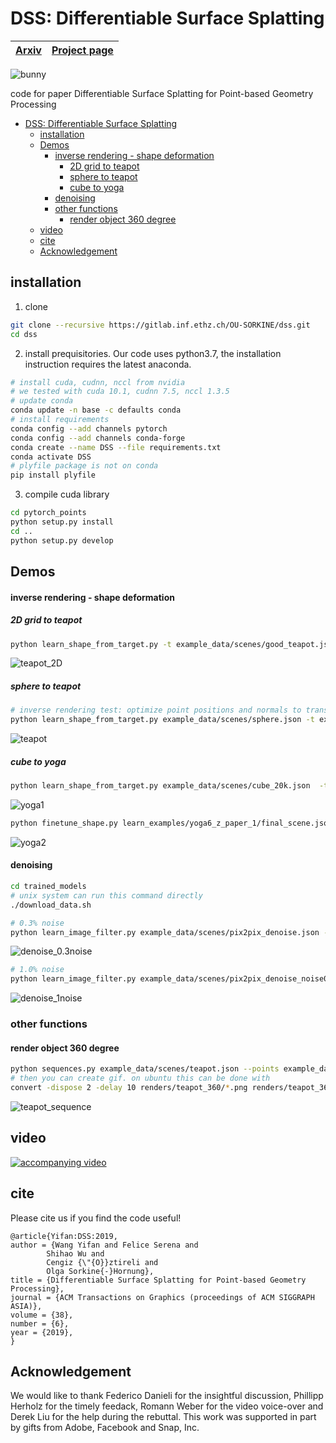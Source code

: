 # DSS: Differentiable Surface Splatting
| [Arxiv](https://arxiv.org/abs/1906.04173) | [Project page](https://igl.ethz.ch/projects/differentiable-surface-splatting/) |
| ----------------------------------------- | ------------------------------------------------------------------------------ |

![bunny](images/teaser.png)

code for paper Differentiable Surface Splatting for Point-based Geometry Processing

- [DSS: Differentiable Surface Splatting](#dss-differentiable-surface-splatting)
  - [installation](#installation)
  - [Demos](#demos)
      - [inverse rendering - shape deformation](#inverse-rendering---shape-deformation)
        - [2D grid to teapot](#2d-grid-to-teapot)
        - [sphere to teapot](#sphere-to-teapot)
        - [cube to yoga](#cube-to-yoga)
      - [denoising](#denoising)
    - [other functions](#other-functions)
      - [render object 360 degree](#render-object-360-degree)
  - [video](#video)
  - [cite](#cite)
  - [Acknowledgement](#acknowledgement)



## installation
1. clone
````bash
git clone --recursive https://gitlab.inf.ethz.ch/OU-SORKINE/dss.git
cd dss
````
2. install prequisitories. Our code uses python3.7, the installation instruction requires the latest anaconda.
````bash
# install cuda, cudnn, nccl from nvidia
# we tested with cuda 10.1, cudnn 7.5, nccl 1.3.5
# update conda
conda update -n base -c defaults conda
# install requirements
conda config --add channels pytorch
conda config --add channels conda-forge
conda create --name DSS --file requirements.txt
conda activate DSS
# plyfile package is not on conda
pip install plyfile
````
3. compile cuda library
````bash
cd pytorch_points
python setup.py install
cd ..
python setup.py develop
````
## Demos

#### inverse rendering - shape deformation
##### 2D grid to teapot
```bash
python learn_shape_from_target.py -t example_data/scenes/good_teapot.json
```
![teapot_2D](images/2D_teapot.gif)
##### sphere to teapot
````bash
# inverse rendering test: optimize point positions and normals to transform sphere to teapot
python learn_shape_from_target.py example_data/scenes/sphere.json -t example_data/scenes/teapot.json
````
![teapot](images/teapot_3D.gif)
##### cube to yoga
```bash
python learn_shape_from_target.py example_data/scenes/cube_20k.json  -t example_data/scenes/yoga6.json --name yoga6_z_paper_1
````
![yoga1](images/yoga6.gif)
```bash
python finetune_shape.py learn_examples/yoga6_z_paper_1/final_scene.json  -t example_data/scenes/yoga6.json --name yoga6_z_paper_1_1
```
![yoga2](images/yoga6-1.gif)

#### denoising
```bash
cd trained_models
# unix system can run this command directly
./download_data.sh
```
```bash
# 0.3% noise
python learn_image_filter.py example_data/scenes/pix2pix_denoise.json --cloud example_data/pointclouds/noisy03_points/a72-seated_jew_aligned_pca.ply
````
![denoise_0.3noise](images/seated_all.png)

```bash
# 1.0% noise
python learn_image_filter.py example_data/scenes/pix2pix_denoise_noise01.json --cloud example_data/noisy1_points/a72-seated_jew_aligned_pca.ply
```


![denoise_1noise](images/armadillo_2_all.png)

### other functions
#### render object 360 degree
```bash
python sequences.py example_data/scenes/teapot.json --points example_data/pointclouds/teapot_normal_dense.ply --width 512 --height 512 --output renders/teapot_360
# then you can create gif. on ubuntu this can be done with
convert -dispose 2 -delay 10 renders/teapot_360/*.png renders/teapot_360/animation.gif
```
![teapot_sequence](images/teapot_sequence.gif)

## video
[![accompanying video](images/video-thumb.png)](https://youtu.be/gqI0BoVVDzY "Accompanying video")
<!-- [Accompanying video](https://youtu.be/gqI0BoVVDzY) -->

## cite
Please cite us if you find the code useful!
```
@article{Yifan:DSS:2019,
author = {Wang Yifan and Felice Serena and 
        Shihao Wu and
        Cengiz {\"{O}}ztireli and
        Olga Sorkine{-}Hornung},
title = {Differentiable Surface Splatting for Point-based Geometry Processing},
journal = {ACM Transactions on Graphics (proceedings of ACM SIGGRAPH ASIA)},
volume = {38},
number = {6},
year = {2019},
}
``` 

## Acknowledgement
We would like to thank Federico Danieli for the insightful discussion, Phillipp Herholz for the timely feedack, Romann Weber for the video voice-over and Derek Liu for the help during the rebuttal.
This work was supported in part by gifts from Adobe, Facebook and Snap, Inc.
